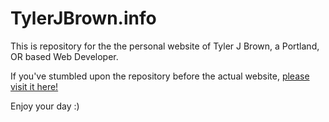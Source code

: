 # TylerJBrown.info

This is repository for the the personal website of Tyler J Brown, a Portland, OR based Web Developer.

If you've stumbled upon the repository before the actual website, [please visit it here!](http://www.tylerjbrown.info)

Enjoy your day :)

